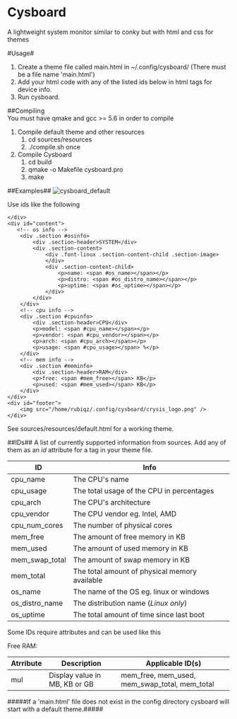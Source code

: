 Cysboard 
=========
A lightweight system monitor similar to conky but with html and
css for themes

#Usage#
1. Create a theme file called main.html in ~/.config/cysboard/ (There must be a file name 'main.html')
2. Add your html code with any of the listed ids below in html tags for device info.
3. Run cysboard.


##Compiling  
You must have qmake and gcc >= 5.6 in order to compile

1. Compile default theme and other resources
	1. cd sources/resources
	2. ./compile.sh once
2. Compile Cysboard
	1. cd build
	2. qmake -o Makefile cysboard.pro
	3. make


##Examples##
![cysboard_default](https://cloud.githubusercontent.com/assets/3809183/21536018/bdfcee36-cd42-11e6-95de-2e8491c49ce5.png)

Use ids like the following 

    </div>
    <div id="content">
	   <!-- os info -->
	    <div .section #osinfo>
	        <div .section-header>SYSTEM</div>
	        <div .section-content>
	        	<div .font-linux .section-content-child .section-image>
	        	</div>
	        	<div .section-content-child>
	        		<p>name: <span #os_name></span></p>
	        		<p>distro: <span #os_distro_name></span></p>
	        		<p>uptime: <span #os_uptime></span></p>
	        	</div>
	        </div>
	    </div>
	    <!-- cpu info -->
	    <div .section #cpuinfo>
	        <div .section-header>CPU</div>
	        <p>model: <span #cpu_name></span></p>
	        <p>vendor: <span #cpu_vendor></span></p>
	        <p>arch: <span #cpu_arch></span></p>
	        <p>usage: <span #cpu_usage></span> %</p>
	    </div>
	    <!-- mem info -->
	    <div .section #meminfo>
	        <div .section-header>RAM</div>
	        <p>free: <span #mem_free></span> KB</p>
	        <p>used: <span #mem_used></span> KB</p>
	    </div>
    </div>
    <div id="footer">
    	<img src="/home/rubiqz/.config/cysboard/crysis_logo.png" />
    </div>

See sources/resources/default.html for a working theme.

##IDs##
A list of currently supported information from sources. Add any of
them as an *id* attribute for a tag in your theme file.

ID             | Info
-------------- | -----------------
cpu_name       |  The CPU's name                                 
cpu_usage      | The total usage of the CPU in percentages      
cpu_arch       | The CPU's architecture                         
cpu_vendor     | The CPU vendor eg. Intel, AMD                  
cpu_num_cores  | The number of physical cores                
mem_free       | The amount of free memory in KB                
mem_used       | The amount of used memory in KB                
mem_swap_total | The amount of swap memory in KB                
mem_total      | The total amount of physical memory available  
os_name        | The name of the OS eg. linux or windows        
os_distro_name | The distribution name (*Linux only*)       
os_uptime      | The total amount of time since last boot 

Some IDs require attributes and can be used like this

<p>Free RAM: <span id="mem_free" mul="MB"></span></p>

Atrribute       | Description                    | Applicable ID(s)
----------------| ------------------------------ | ---------------------------------------------
mul             | Display value in MB, KB or GB  | mem_free, mem_used, mem_swap_total, mem_total



#####If a 'main.html' file does not exist in the config directory cysboard will start with a default theme.#####



